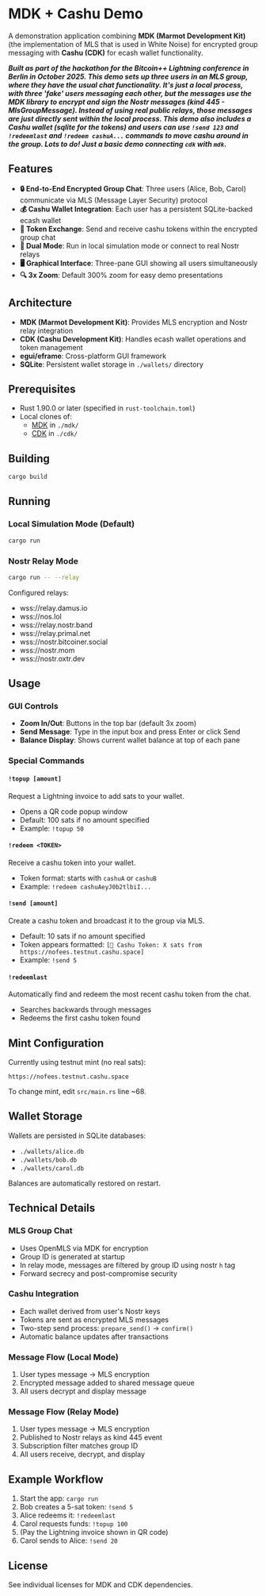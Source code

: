 # MDK + Cashu Demo

A demonstration application combining **MDK (Marmot Development Kit)** (the implementation of MLS that is used in White Noise) for encrypted group messaging with **Cashu (CDK)** for ecash wallet functionality.

_**Built as part of the hackathon for the Bitcoin++ Lightning conference in Berlin in October 2025. This demo sets up three users in an MLS group, where they have the usual chat functionality. It's just a local process, with three 'fake' users messaging each other, but the messages use the MDK library to encrypt and sign the Nostr messages (kind 445 - MlsGroupMessage). Instead of using real public relays, those messages are just directly sent within the local process. This demo also includes a Cashu wallet (sqlite for the tokens) and users can use `!send 123` and `!redeemlast` and `!redeem cashuA...` commands to move cashu around in the group. Lots to do! Just a basic demo connecting `cdk` with `mdk`.**_

## Features

- **🔒 End-to-End Encrypted Group Chat**: Three users (Alice, Bob, Carol) communicate via MLS (Message Layer Security) protocol
- **💰 Cashu Wallet Integration**: Each user has a persistent SQLite-backed ecash wallet
- **🎁 Token Exchange**: Send and receive cashu tokens within the encrypted group chat
- **📡 Dual Mode**: Run in local simulation mode or connect to real Nostr relays
- **🖥️ Graphical Interface**: Three-pane GUI showing all users simultaneously
- **🔍 3x Zoom**: Default 300% zoom for easy demo presentations

## Architecture

- **MDK (Marmot Development Kit)**: Provides MLS encryption and Nostr relay integration
- **CDK (Cashu Development Kit)**: Handles ecash wallet operations and token management
- **egui/eframe**: Cross-platform GUI framework
- **SQLite**: Persistent wallet storage in `./wallets/` directory

## Prerequisites

- Rust 1.90.0 or later (specified in `rust-toolchain.toml`)
- Local clones of:
  - [MDK](https://github.com/parres-hq/mdk) in `./mdk/`
  - [CDK](https://github.com/cashubtc/cdk) in `./cdk/`

## Building

```bash
cargo build
```

## Running

### Local Simulation Mode (Default)
```bash
cargo run
```

### Nostr Relay Mode
```bash
cargo run -- --relay
```

Configured relays:
- wss://relay.damus.io
- wss://nos.lol
- wss://relay.nostr.band
- wss://relay.primal.net
- wss://nostr.bitcoiner.social
- wss://nostr.mom
- wss://nostr.oxtr.dev

## Usage

### GUI Controls

- **Zoom In/Out**: Buttons in the top bar (default 3x zoom)
- **Send Message**: Type in the input box and press Enter or click Send
- **Balance Display**: Shows current wallet balance at top of each pane

### Special Commands

#### `!topup [amount]`
Request a Lightning invoice to add sats to your wallet.
- Opens a QR code popup window
- Default: 100 sats if no amount specified
- Example: `!topup 50`

#### `!redeem <TOKEN>`
Receive a cashu token into your wallet.
- Token format: starts with `cashuA` or `cashuB`
- Example: `!redeem cashuAeyJ0b2tlbiI...`

#### `!send [amount]`
Create a cashu token and broadcast it to the group via MLS.
- Default: 10 sats if no amount specified
- Token appears formatted: `[🎁 Cashu Token: X sats from https://nofees.testnut.cashu.space]`
- Example: `!send 5`

#### `!redeemlast`
Automatically find and redeem the most recent cashu token from the chat.
- Searches backwards through messages
- Redeems the first cashu token found

## Mint Configuration

Currently using testnut mint (no real sats):
```
https://nofees.testnut.cashu.space
```

To change mint, edit `src/main.rs` line ~68.

## Wallet Storage

Wallets are persisted in SQLite databases:
- `./wallets/alice.db`
- `./wallets/bob.db`
- `./wallets/carol.db`

Balances are automatically restored on restart.

## Technical Details

### MLS Group Chat
- Uses OpenMLS via MDK for encryption
- Group ID is generated at startup
- In relay mode, messages are filtered by group ID using nostr `h` tag
- Forward secrecy and post-compromise security

### Cashu Integration
- Each wallet derived from user's Nostr keys
- Tokens are sent as encrypted MLS messages
- Two-step send process: `prepare_send()` → `confirm()`
- Automatic balance updates after transactions

### Message Flow (Local Mode)
1. User types message → MLS encryption
2. Encrypted message added to shared message queue
3. All users decrypt and display message

### Message Flow (Relay Mode)
1. User types message → MLS encryption
2. Published to Nostr relays as kind 445 event
3. Subscription filter matches group ID
4. All users receive, decrypt, and display

## Example Workflow

1. Start the app: `cargo run`
2. Bob creates a 5-sat token: `!send 5`
3. Alice redeems it: `!redeemlast`
4. Carol requests funds: `!topup 100`
5. (Pay the Lightning invoice shown in QR code)
6. Carol sends to Alice: `!send 20`

## License

See individual licenses for MDK and CDK dependencies.

